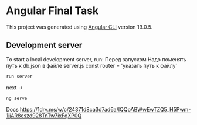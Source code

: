 # Angular Final Task

This project was generated using [Angular CLI](https://github.com/angular/angular-cli) version 19.0.5.

## Development server

To start a local development server, run:
Перед запуском
Надо поменять путь к db.json в файле server.js
const router = 'указать путь к файлу'
```bash
run server
```
next ->
```bash
ng serve
```
Docs https://1drv.ms/w/c/24371d8ca3d7ad6a/IQQpABWwEwTZQ5_H5Pwm-1jjAR8eszd928TnTw7ixFqXP0Q
